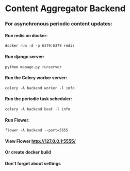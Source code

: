 # Content Aggregator Backend

### For asynchronous periodic content updates:

#### Run redis on docker:
```
docker run -d -p 6379:6379 redis
```

#### Run django server:
```
python manage.py runserver
```

#### Run the Celery worker server:
```
celery -A backend worker -l info
```

#### Run the periodic task scheduler:
```
celery -A backend beat -l info
```

#### Run Flower:
```
flower -A backend --port=5555
```

#### View Flower http://127.0.0.1:5555/

#### Or create docker build

#### Don't forget about settings

